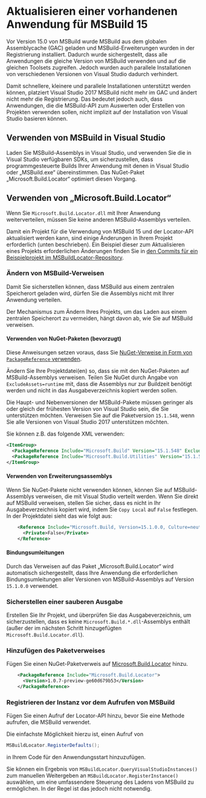 # <a name="updating-an-existing-application-for-msbuild-15"></a>Aktualisieren einer vorhandenen Anwendung für MSBuild 15

Vor Version 15.0 von MSBuild wurde MSBuild aus dem globalen Assemblycache (GAC) geladen und MSBuild-Erweiterungen wurden in der Registrierung installiert. Dadurch wurde sichergestellt, dass alle Anwendungen die gleiche Version von MSBuild verwenden und auf die gleichen Toolsets zugreifen. Jedoch wurden auch parallele Installationen von verschiedenen Versionen von Visual Studio dadurch verhindert.

Damit schnellere, kleinere und parallele Installationen unterstützt werden können, platziert Visual Studio 2017 MSBuild nicht mehr im GAC und ändert nicht mehr die Registrierung. Das bedeutet jedoch auch, dass Anwendungen, die die MSBuild-API zum Auswerten oder Erstellen von Projekten verwenden sollen, nicht implizit auf der Installation von Visual Studio basieren können.

## <a name="using-msbuild-from-visual-studio"></a>Verwenden von MSBuild in Visual Studio

Laden Sie MSBuild-Assemblys in Visual Studio, und verwenden Sie die in Visual Studio verfügbaren SDKs, um sicherzustellen, dass programmgesteuerte Builds Ihrer Anwendung mit denen in Visual Studio oder „MSBuild.exe“ übereinstimmen. Das NuGet-Paket „Microsoft.Build.Locator“ optimiert diesen Vorgang.

## <a name="using-microsoftbuildlocator"></a>Verwenden von „Microsoft.Build.Locator“

Wenn Sie `Microsoft.Build.Locator.dll` mit Ihrer Anwendung weiterverteilen, müssen Sie keine anderen MSBuild-Assemblys verteilen.

Damit ein Projekt für die Verwendung von MSBuild 15 und der Locator-API aktualisiert werden kann, sind einige Änderungen in Ihrem Projekt erforderlich (unten beschrieben). Ein Beispiel dieser zum Aktualisieren eines Projekts erforderlichen Änderungen finden Sie in [den Commits für ein Beispielprojekt im MSBuildLocator-Repository](https://github.com/Microsoft/MSBuildLocator/commits/example-updating-to-msbuild-15).

### <a name="change-msbuild-references"></a>Ändern von MSBuild-Verweisen

Damit Sie sicherstellen können, dass MSBuild aus einem zentralen Speicherort geladen wird, dürfen Sie die Assemblys nicht mit Ihrer Anwendung verteilen.

Der Mechanismus zum Ändern Ihres Projekts, um das Laden aus einem zentralen Speicherort zu vermeiden, hängt davon ab, wie Sie auf MSBuild verweisen.

#### <a name="using-nuget-packages-preferred"></a>Verwenden von NuGet-Paketen (bevorzugt)

Diese Anweisungen setzen voraus, dass Sie [NuGet-Verweise in Form von `PackageReference` verwenden](https://docs.microsoft.com/en-us/nuget/consume-packages/package-references-in-project-files).

Ändern Sie Ihre Projektdatei(en) so, dass sie mit den NuGet-Paketen auf MSBuild-Assemblys verweisen. Teilen Sie NuGet durch Angabe von `ExcludeAssets=runtime` mit, dass die Assemblys nur zur Buildzeit benötigt werden und nicht in das Ausgabeverzeichnis kopiert werden sollen.

Die Haupt- und Nebenversionen der MSBuild-Pakete müssen geringer als oder gleich der frühesten Version von Visual Studio sein, die Sie unterstützen möchten. Verweisen Sie auf die Paketversion `15.1.548`, wenn Sie alle Versionen von Visual Studio 2017 unterstützen möchten.

Sie können z.B. das folgende XML verwenden:

```xml
<ItemGroup>
  <PackageReference Include="Microsoft.Build" Version="15.1.548" ExcludeAssets="runtime" />
  <PackageReference Include="Microsoft.Build.Utilities" Version="15.1.548" ExcludeAssets="runtime" />
</ItemGroup>
```

#### <a name="using-extension-assemblies"></a>Verwenden von Erweiterungsassemblys

Wenn Sie NuGet-Pakete nicht verwenden können, können Sie auf MSBuild-Assemblys verweisen, die mit Visual Studio verteilt werden. Wenn Sie direkt auf MSBuild verweisen, stellen Sie sicher, dass es nicht in Ihr Ausgabeverzeichnis kopiert wird, indem Sie `Copy Local` auf `False` festlegen. In der Projektdatei sieht das wie folgt aus:

```xml
    <Reference Include="Microsoft.Build, Version=15.1.0.0, Culture=neutral, PublicKeyToken=b03f5f7f11d50a3a, processorArchitecture=MSIL">
      <Private>False</Private>
    </Reference>
```

#### <a name="binding-redirects"></a>Bindungsumleitungen

Durch das Verweisen auf das Paket „Microsoft.Build.Locator“ wird automatisch sichergestellt, dass Ihre Anwendung die erforderlichen Bindungsumleitungen aller Versionen von MSBuild-Assemblys auf Version `15.1.0.0` verwendet.

### <a name="ensure-output-clean"></a>Sicherstellen einer sauberen Ausgabe

Erstellen Sie Ihr Projekt, und überprüfen Sie das Ausgabeverzeichnis, um sicherzustellen, dass es keine `Microsoft.Build.*.dll`-Assemblys enthält (außer der im nächsten Schritt hinzugefügten `Microsoft.Build.Locator.dll`).

### <a name="add-package-reference"></a>Hinzufügen des Paketverweises

Fügen Sie einen NuGet-Paketverweis auf [Microsoft.Build.Locator](https://www.nuget.org/packages/Microsoft.Build.Locator/) hinzu.

```xml
    <PackageReference Include="Microsoft.Build.Locator">
      <Version>1.0.7-preview-ge60d679b53</Version>
    </PackageReference>
```

### <a name="register-instance-before-calling-msbuild"></a>Registrieren der Instanz vor dem Aufrufen von MSBuild

Fügen Sie einen Aufruf der Locator-API hinzu, bevor Sie eine Methode aufrufen, die MSBuild verwendet.

Die einfachste Möglichkeit hierzu ist, einen Aufruf von

```c#
MSBuildLocator.RegisterDefaults();
```

in Ihrem Code für den Anwendungsstart hinzuzufügen.

Sie können ein Ergebnis von `MSBuildLocator.QueryVisualStudioInstances()` zum manuellen Weitergeben an `MSBuildLocator.RegisterInstance()` auswählen, um eine umfassendere Steuerung des Ladens von MSBuild zu ermöglichen. In der Regel ist das jedoch nicht notwendig.
